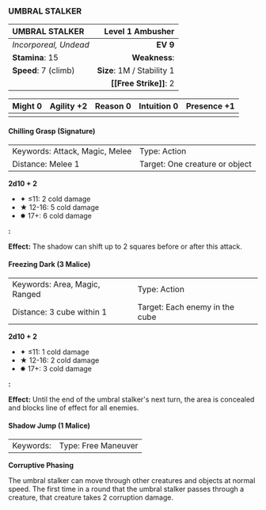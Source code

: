 ### UMBRAL STALKER

| UMBRAL STALKER        |       **Level 1 Ambusher** |
| :-------------------- | -------------------------: |
| *Incorporeal, Undead* |                   **EV 9** |
| **Stamina**: 15       |              **Weakness**: |
| **Speed**: 7 (climb)  | **Size**: 1M / Stability 1 |
|                       |     **[[Free Strike]]**: 2 |

| **Might** 0 | **Agility** +2 | **Reason** 0 | **Intuition** 0 | **Presence** +1 |
| ----------- | -------------- | ------------ | --------------- | --------------- |
|             |                |              |                 |                 |

#### Chilling Grasp (Signature)

|                                |                                |
| :----------------------------- | :----------------------------- |
| Keywords: Attack, Magic, Melee | Type: Action                   |
| Distance: Melee 1              | Target: One creature or object |

**2d10 + 2**

- ✦ ≤11: 2 cold damage
- ★ 12-16: 5 cold damage
- ✸ 17+: 6 cold damage

**:**

**Effect:** The shadow can shift up to 2 squares before or after this attack.

#### Freezing Dark (3 Malice)

|                               |                                |
| :---------------------------- | :----------------------------- |
| Keywords: Area, Magic, Ranged | Type: Action                   |
| Distance: 3 cube within 1     | Target: Each enemy in the cube |

**2d10 + 2**

- ✦ ≤11: 1 cold damage
- ★ 12-16: 2 cold damage
- ✸ 17+: 3 cold damage

**:**

**Effect:** Until the end of the umbral stalker's next turn, the area is concealed and blocks line of effect for all enemies.

#### Shadow Jump (1 Malice)

|           |                     |
| :-------- | :------------------ |
| Keywords: | Type: Free Maneuver |

**Corruptive Phasing**

The umbral stalker can move through other creatures and objects at normal speed. The first time in a round that the umbral stalker passes through a creature, that creature takes 2 corruption damage.
